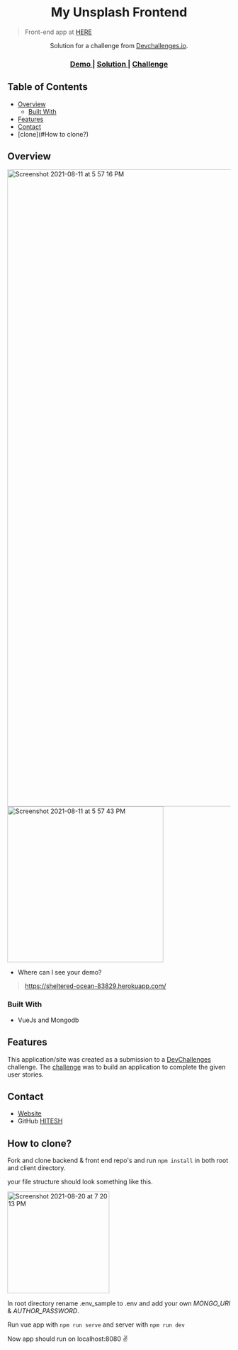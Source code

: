<!-- Please update value in the {}  -->

<h1 align="center">My Unsplash Frontend</h1>

> Front-end app at [HERE](https://github.com/hitesh-coder/My-Unsplash-Frontend)

<div align="center">
   Solution for a challenge from  <a href="http://devchallenges.io" target="_blank">Devchallenges.io</a>.
</div>

<div align="center">
  <h3>
    <a href="https://sheltered-ocean-83829.herokuapp.com/">
      Demo
    </a>
    <span> | </span>
    <a href="https://sheltered-ocean-83829.herokuapp.com/">
      Solution
    </a>
    <span> | </span>
    <a href="https://devchallenges.io/challenges/Jymh2b2FyebRTUljkNcb">
      Challenge
    </a>
  </h3>
</div>

<!-- TABLE OF CONTENTS -->

## Table of Contents

- [Overview](#overview)
  - [Built With](#built-with)
- [Features](#features)
- [Contact](#contact)
- [clone](#How to clone?)


<!-- OVERVIEW -->

## Overview

<img width="1439" alt="Screenshot 2021-08-11 at 5 57 16 PM" src="https://user-images.githubusercontent.com/58116679/129028512-8b53cd1b-6edc-4303-84a4-6cb98d48a29b.png">

<img width="352" alt="Screenshot 2021-08-11 at 5 57 43 PM" src="https://user-images.githubusercontent.com/58116679/129028530-6323ef2e-5e57-4d35-92ba-ec19c91cd6f2.png">

<!-- Introduce your projects by taking a screenshot or a gif. Try to tell visitors a story about your project by answering: -->

- Where can I see your demo?
> https://sheltered-ocean-83829.herokuapp.com/

### Built With

<!-- This section should list any major frameworks that you built your project using. Here are a few examples.-->

- VueJs and Mongodb

## Features

<!-- List the features of your application or follow the template. Don't share the figma file here :) -->

This application/site was created as a submission to a [DevChallenges](https://devchallenges.io/challenges) challenge. The [challenge](https://devchallenges.io/challenges/Jymh2b2FyebRTUljkNcb) was to build an application to complete the given user stories.

## Contact

- [Website](https://sheltered-ocean-83829.herokuapp.com/)
- GitHub [HITESH](https://github.com/hitesh-coder)

## How to clone?

Fork and clone backend & front end repo's and run ```npm install``` in both root and client directory.

your file structure should look something like this.

<img width="230" alt="Screenshot 2021-08-20 at 7 20 13 PM" src="https://user-images.githubusercontent.com/58116679/130243503-4a548fce-664e-4677-8ba0-411fe4e89000.png">

In root directory rename .env_sample to .env and add your own *MONGO_URI* & *AUTHOR_PASSWORD*.

Run vue app with ```npm run serve``` and server with ```npm run dev```

Now app should run on localhost:8080 ✌️

